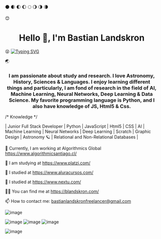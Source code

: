 🌑 🌒 🌓 🌔 🌕 🌖 🌗 🌘

:blush: <h1 align="center">Hello 👋, I'm Bastian Landskron</h1> :stuck_out_tongue_closed_eyes: 
<a href="https://git.io/typing-svg"><img src="https://readme-typing-svg.herokuapp.com?font=Fira+Code&pause=1000&color=FFFF00&width=435&lines=Full-Stack+Developer" alt="Typing SVG" /></a>

🌏

<h3 align="center">I am passionate about study and research. I love Astronomy, History, Sciences & Languages. I enjoy learning different things and particularly, I am fond of research in the field of AI, Machine Learning, Neural Networks, Deep Learning & Data Science. My favorite programming language is Python, and I also have knowledge of JS, Html5 & Css.</h3>

/* Knowledge */

| Junior Full Stack Developer | Python | JavaScript | Html5 | CSS | AI | Machine Learning | Neural Networks | Deep Learning | Scratch | Graphic Design | Astronomy 🪐 | Relational and Non-Relational Databases |

🔭 Currently, I am working at Algorithmics Global https://www.algorithmicsantiago.cl/

🌱 I am studying at https://www.platzi.com/

🌱 I studied at https://www.aluracursos.com/

🌱 I studied at https://www.nextu.com/

👨‍💻 You can find me at https://blandskron.com/

📫 How to contact me: bastianlandskronfreelancer@gmail.com


![image](https://user-images.githubusercontent.com/93203724/188299493-0406d9fc-d1b8-4e34-ab18-1797ccaa7303.png)

![image](https://user-images.githubusercontent.com/93203724/188299496-3d2dd235-c9b1-4c94-8e37-4d40ce0bc7d2.png) ![image](https://user-images.githubusercontent.com/93203724/188299504-f38efe6b-6977-4ca0-baf4-9edf5b8cac3d.png) ![image](https://user-images.githubusercontent.com/93203724/188299515-ff2ee591-8194-45a0-a9f7-a6f8018933eb.png)


![image](https://www.nasa.gov/sites/default/files/styles/full_width_feature/public/thumbnails/image/gsfc_20171208_archive_e000084_orig.jpg)
